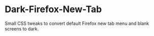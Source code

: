 # Dark-Firefox-New-Tab
Small CSS tweaks to convert default Firefox new tab menu and blank screens to dark.
